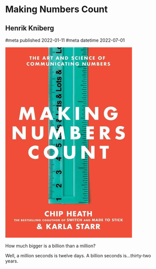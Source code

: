 # Making Numbers Count
## Henrik Kniberg
#meta published 2022-01-11
#meta datetime 2022-07-01

![Making Numbers Count: The Art and Science of Communicating Numbers](covers/making-numbers-count.jpg)

How much bigger is a billion than a million?

Well, a million seconds is twelve days. A billion seconds is…thirty-two years.